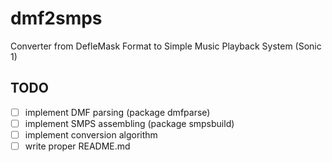 # dmf2smps

Converter from DefleMask Format to Simple Music Playback System (Sonic 1)

## TODO
- [ ] implement DMF parsing (package dmfparse)
- [ ] implement SMPS assembling (package smpsbuild)
- [ ] implement conversion algorithm 
- [ ] write proper README.md